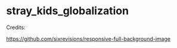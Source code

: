 # stray_kids_globalization



Credits:

https://github.com/sixrevisions/responsive-full-background-image 
